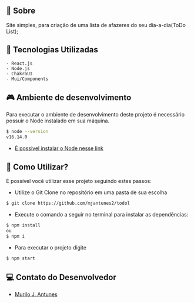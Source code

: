## 🍄 **Sobre**

Site simples, para criação de uma lista de afazeres do seu dia-a-dia(ToDo List);

## 🧪 **Tecnologias Utilizadas**

    - React.js
    - Node.js
    - ChakraUI
    - Mui/Components

## 🎮 **Ambiente de desenvolvimento**

Para executar o ambiente de desenvolvimento deste projeto é necessário possuir o Node instalado em sua máquina.

```bash
$ node --version
v16.14.0
```

- [É possivel instalar o Node nesse link](https://nodejs.org/en/)

## 🚀 **Como Utilizar?**

É possível você utilizar esse projeto seguindo estes passos:

- Utilize o Git Clone no repositório em uma pasta de sua escolha

```bash
$ git clone https://github.com/mjantunes2/todol
```

- Execute o comando a seguir no terminal para instalar as dependências:

```bash
$ npm install
ou
$ npm i
```

- Para executar o projeto digite

```bash
$ npm start
```

## 💻 **Contato do Desenvolvedor**
- [Murilo J. Antunes](https://www.linkedin.com/in/murilo-antunes-bb1143228/)
